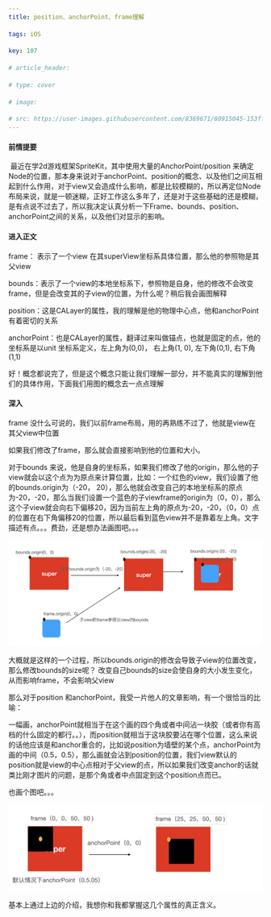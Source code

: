 ```yaml
---
title: position、anchorPoint、frame理解

tags: iOS

key: 107

# article_header:

# type: cover

# image:

# src: https://user-images.githubusercontent.com/8369671/80915045-153ff780-8d82-11ea-9acf-6ccbf2b05d9d.png
---
```


#### 前情提要

​	     最近在学2d游戏框架SpriteKit，其中使用大量的AnchorPoint/position 来确定Node的位置，那本身来说对于anchorPoint、position的概念、以及他们之间互相起到什么作用，对于view又会造成什么影响，都是比较模糊的，所以再定位Node布局来说，就是一顿迷糊，正好工作这么多年了，还是对于这些基础的还是模糊，是有点说不过去了，所以我决定认真分析一下Frame、bounds、position、anchorPoint之间的关系，以及他们对显示的影响。

#### 进入正文

frame： 表示了一个view 在其superView坐标系具体位置，那么他的参照物是其父view

bounds：表示了一个view的本地坐标系下，参照物是自身，他的修改不会改变frame，但是会改变其的子view的位置，为什么呢？稍后我会画图解释

position：这是CALayer的属性，我的理解是他的物理中心点，他和anchorPoint有着密切的关系

anchorPoint：也是CALayer的属性，翻译过来叫做锚点，也就是固定的点，他的坐标系是以unit 坐标系定义，左上角为(0,0)， 右上角(1, 0), 左下角(0,1), 右下角(1,1)

好！概念都说完了，但是这个概念只能让我们理解一部分，并不能真实的理解到他们的具体作用，下面我们用图的概念去一点点理解

#### 深入

frame 没什么可说的，我们以前frame布局，用的再熟练不过了，他就是view在其父view中位置

如果我们修改了frame，那么就会直接影响到他的位置和大小。



对于bounds 来说，他是自身的坐标系，如果我们修改了他的origin，那么他的子view就会以这个点为为原点来计算位置，比如：一个红色的view，我们设置了他的bounds.origin为（-20， 20），那么他就会改变自己的本地坐标系的原点为-20，-20，那么当我们设置一个蓝色的子viewframe的origin为（0，0），那么这个子view就会向右下偏移20，因为当前左上角的原点为-20，-20，（0，0）点的位置在右下角偏移20的位置，所以最后看到蓝色view并不是靠着左上角。文字描述有点。。。费劲，还是想办法画图吧。。。

![image-20210929181748669](/assets/image-20210929181748669.png)

大概就是这样的一个过程，所以bounds.origin的修改会导致子view的位置改变，那么修改bounds的size呢？ 改变自己bounds的size会使自身的大小发生变化，从而影响frame，不会影响父view



那么对于position 和anchorPoint，我受一片他人的文章影响，有一个很恰当的比喻：

一幅画，anchorPoint就相当于在这个画的四个角或者中间沾一块胶（或者你有高档的什么固定的都行。。），而position就相当于这块胶要沾在哪个位置，这么来说的话他应该是和anchor重合的，比如说position为墙壁的某个点，anchorPoint为画的中间（0.5，0.5），那么画就会沾到position的位置，我们view默认的position就是view的中心点相对于父view的点，所以如果我们改变anchor的话就类比刚才图片的问题，是那个角或者中点固定到这个position点而已。

也画个图吧。。。

![image-20210929183736725](/assets/image-20210929183736725.png)

基本上通过上边的介绍，我想你和我都掌握这几个属性的真正含义。